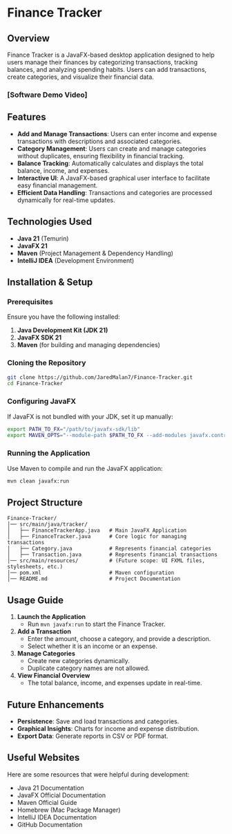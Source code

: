 # Finance Tracker

## Overview
Finance Tracker is a JavaFX-based desktop application designed to help users manage their finances by categorizing transactions, tracking balances, and analyzing spending habits. Users can add transactions, create categories, and visualize their financial data.

### [Software Demo Video]

## Features
- **Add and Manage Transactions**: Users can enter income and expense transactions with descriptions and associated categories.
- **Category Management**: Users can create and manage categories without duplicates, ensuring flexibility in financial tracking.
- **Balance Tracking**: Automatically calculates and displays the total balance, income, and expenses.
- **Interactive UI**: A JavaFX-based graphical user interface to facilitate easy financial management.
- **Efficient Data Handling**: Transactions and categories are processed dynamically for real-time updates.

## Technologies Used
- **Java 21** (Temurin)
- **JavaFX 21**
- **Maven** (Project Management & Dependency Handling)
- **IntelliJ IDEA** (Development Environment)

## Installation & Setup
### Prerequisites
Ensure you have the following installed:
1. **Java Development Kit (JDK 21)**
2. **JavaFX SDK 21**
3. **Maven** (for building and managing dependencies)

### Cloning the Repository
```bash
git clone https://github.com/JaredMalan7/Finance-Tracker.git
cd Finance-Tracker
```

### Configuring JavaFX
If JavaFX is not bundled with your JDK, set it up manually:
```bash
export PATH_TO_FX="/path/to/javafx-sdk/lib"
export MAVEN_OPTS="--module-path $PATH_TO_FX --add-modules javafx.controls,javafx.fxml"
```

### Running the Application
Use Maven to compile and run the JavaFX application:
```bash
mvn clean javafx:run
```

## Project Structure
```
Finance-Tracker/
│── src/main/java/tracker/
│   ├── FinanceTrackerApp.java   # Main JavaFX Application
│   ├── FinanceTracker.java      # Core logic for managing transactions
│   ├── Category.java            # Represents financial categories
│   ├── Transaction.java         # Represents financial transactions
│── src/main/resources/          # (Future scope: UI FXML files, stylesheets, etc.)
│── pom.xml                      # Maven configuration
│── README.md                    # Project Documentation
```

## Usage Guide
1. **Launch the Application**
    - Run `mvn javafx:run` to start the Finance Tracker.
2. **Add a Transaction**
    - Enter the amount, choose a category, and provide a description.
    - Select whether it is an income or an expense.
3. **Manage Categories**
    - Create new categories dynamically.
    - Duplicate category names are not allowed.
4. **View Financial Overview**
    - The total balance, income, and expenses update in real-time.

## Future Enhancements
- **Persistence**: Save and load transactions and categories.
- **Graphical Insights**: Charts for income and expense distribution.
- **Export Data**: Generate reports in CSV or PDF format.

##  Useful Websites
Here are some resources that were helpful during development:
* Java 21 Documentation
* JavaFX Official Documentation
* Maven Official Guide
* Homebrew (Mac Package Manager)
* IntelliJ IDEA Documentation
* GitHub Documentation




